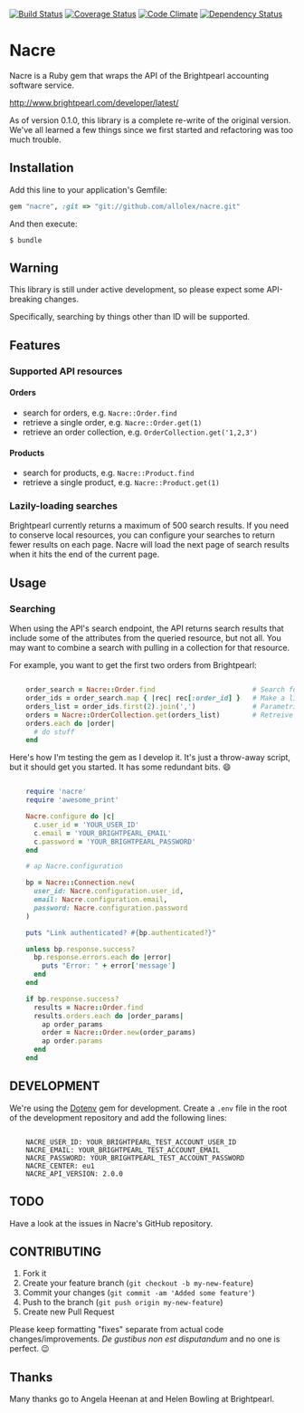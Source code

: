 [![Build Status](https://travis-ci.org/allolex/nacre.svg?branch=master)](https://travis-ci.org/allolex/nacre) [![Coverage Status](https://coveralls.io/repos/allolex/nacre/badge.png?branch=master)](https://coveralls.io/r/allolex/nacre?branch=master) [![Code Climate](https://codeclimate.com/github/allolex/nacre.png)](https://codeclimate.com/github/allolex/nacre) [![Dependency Status](https://gemnasium.com/allolex/nacre.svg)](https://gemnasium.com/allolex/nacre)


# Nacre

Nacre is a Ruby gem that wraps the API of the Brightpearl accounting software service.

http://www.brightpearl.com/developer/latest/

As of version 0.1.0, this library is a complete re-write of the original version. We've all learned a few things since we first started and refactoring was too much trouble.


## Installation

Add this line to your application's Gemfile:

```ruby
gem "nacre", :git => "git://github.com/allolex/nacre.git"
```

And then execute:

```
$ bundle
```


## Warning

This library is still under active development, so please expect some API-breaking changes.

Specifically, searching by things other than ID will be supported.


## Features


### Supported API resources


#### Orders

- search for orders, e.g. `Nacre::Order.find`
- retrieve a single order, e.g. `Nacre::Order.get(1)`
- retrieve an order collection, e.g. `OrderCollection.get('1,2,3')`


#### Products

- search for products, e.g. `Nacre::Product.find`
- retrieve a single product, e.g. `Nacre::Product.get(1)`


### Lazily-loading searches

Brightpearl currently returns a maximum of 500 search results. If you need to conserve local resources, you can configure your searches to return fewer results on each page. Nacre will load the next page of search results when it hits the end of the current page.


## Usage


### Searching

When using the API's search endpoint, the API returns search results that
include some of the attributes from the queried resource, but not all. You may
want to combine a search with pulling in a collection for that resource.

For example, you want to get the first two orders from Brightpearl:

```ruby

    order_search = Nacre::Order.find                        # Search for all orders
    order_ids = order_search.map { |rec| rec[:order_id] }   # Make a list of all the id's
    orders_list = order_ids.first(2).join(',')              # Parametrize the first two id's from the search
    orders = Nacre::OrderCollection.get(orders_list)        # Retreive the orders as an OrderCollection.
    orders.each do |order|
      # do stuff
    end
```

Here's how I'm testing the gem as I develop it. It's just a throw-away script,
but it should get you started. It has some redundant bits. :smile:

```ruby

    require 'nacre'
    require 'awesome_print'

    Nacre.configure do |c|
      c.user_id = 'YOUR_USER_ID'
      c.email = 'YOUR_BRIGHTPEARL_EMAIL'
      c.password = 'YOUR_BRIGHTPEARL_PASSWORD'
    end

    # ap Nacre.configuration

    bp = Nacre::Connection.new(
      user_id: Nacre.configuration.user_id,
      email: Nacre.configuration.email,
      password: Nacre.configuration.password
    )

    puts "Link authenticated? #{bp.authenticated?}"

    unless bp.response.success?
      bp.response.errors.each do |error|
        puts "Error: " + error['message']
      end
    end

    if bp.response.success?
      results = Nacre::Order.find
      results.orders.each do |order_params|
        ap order_params
        order = Nacre::Order.new(order_params)
        ap order.params
      end
    end
```

## DEVELOPMENT


We're using the [Dotenv](https://github.com/bkeepers/dotenv) gem for
development. Create a `.env` file in the root of the development repository and
add the following lines:

```

    NACRE_USER_ID: YOUR_BRIGHTPEARL_TEST_ACCOUNT_USER_ID
    NACRE_EMAIL: YOUR_BRIGHTPEARL_TEST_ACCOUNT_EMAIL
    NACRE_PASSWORD: YOUR_BRIGHTPEARL_TEST_ACCOUNT_PASSWORD
    NACRE_CENTER: eu1
    NACRE_API_VERSION: 2.0.0
```


## TODO

Have a look at the issues in Nacre's GitHub repository.


## CONTRIBUTING

1. Fork it
2. Create your feature branch (`git checkout -b my-new-feature`)
3. Commit your changes (`git commit -am 'Added some feature'`)
4. Push to the branch (`git push origin my-new-feature`)
5. Create new Pull Request

Please keep formatting "fixes" separate from actual code changes/improvements. *De gustibus non est disputandum* and no one is perfect. :wink:

## Thanks 

Many thanks go to Angela Heenan at and Helen Bowling at Brightpearl.
